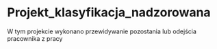 # Projekt_klasyfikacja_nadzorowana
W tym projekcie wykonano przewidywanie pozostania lub odejścia pracownika z pracy
